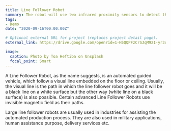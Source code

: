 ```yaml
---
title: Line Follower Robot
summary: The robot will use two infrared proximity sensors to detect the line and on the basis of input received from the sensors, the Arduino will direct the motors to move with the help of a motor shield `external_link`.
tags:
- Demo
date: "2020-09-16T00:00:00Z"

# Optional external URL for project (replaces project detail page).
external_link: https://drive.google.com/open?id=1-H5QQPFzCrSJqM921-yr3oBl_9q2zuZu

image:
  caption: Photo by Toa Heftiba on Unsplash
  focal_point: Smart
---
```


A Line Follower Robot, as the name suggests, is an automated guided vehicle, which follow a visual line embedded on the floor or ceiling. Usually, the visual line is the path in which the line follower robot goes and it will be a black line on a white surface but the other way (white line on a black surface) is also possible. Certain advanced Line Follower Robots use invisible magnetic field as their paths.

Large line follower robots are usually used in industries for assisting the automated production process. They are also used in military applications, human assistance purpose, delivery services etc.